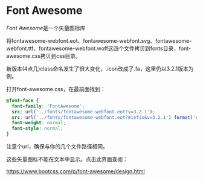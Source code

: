 # Font Awesome

*Font Awesome*是一个矢量图标库

将fontawesome-webfont.eot、fontawesome-webfont.svg、fontawesome-webfont.ttf、fontawesome-webfont.woff这四个文件拷贝到fonts目录，font-awesome.css拷贝到css目录。

新版本(4点几)class命名发生了很大变化，.icon改成了.fa，这里仍以3.2.1版本为例。

打开font-awesome.css，在最前面找到：

````css
@font-face {
  font-family: 'FontAwesome';
  src: url('../fonts/fontawesome-webfont.eot?v=3.2.1');
  src: url('../fonts/fontawesome-webfont.eot?#iefix&v=3.2.1') format('embedded-opentype'), url('../fonts/fontawesome-webfont.woff?v=3.2.1') format('woff'), url('../fonts/fontawesome-webfont.ttf?v=3.2.1') format('truetype'), url('../fonts/fontawesome-webfont.svg#fontawesomeregular?v=3.2.1') format('svg');
  font-weight: normal;
  font-style: normal;
}
````

注意个url，确保与你的几个文件路径相同。

这些矢量图标不能在文本中显示。点击此界面查阅：

https://www.bootcss.com/p/font-awesome/design.html